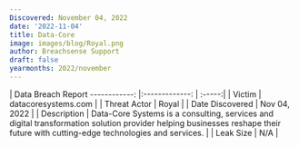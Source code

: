 ```yaml
---
Discovered: November 04, 2022
date: '2022-11-04'
title: Data-Core
image: images/blog/Royal.png
author: Breachsense Support
draft: false
yearmonths: 2022/november
---
```



| Data Breach Report
------------:     |:-------------:    | :-----:|
| Victim      | datacoresystems.com      | 
| Threat Actor      | Royal      | 
| Date Discovered      | Nov 04, 2022      | 
| Description      | Data-Core Systems is a consulting, services and digital transformation solution provider helping businesses reshape their future with cutting-edge technologies and services.      | 
| Leak Size      | N/A      | 

